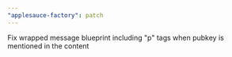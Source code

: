 ```yaml
---
"applesauce-factory": patch
---
```


Fix wrapped message blueprint including "p" tags when pubkey is mentioned in the content
